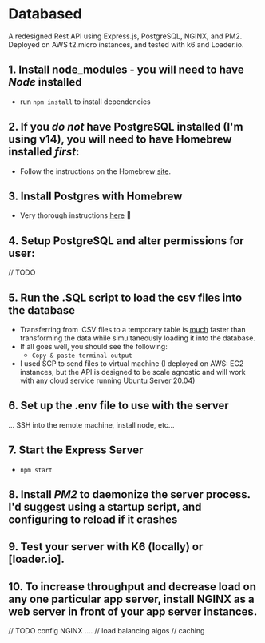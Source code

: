 # Databased
A redesigned Rest API using Express.js, PostgreSQL, NGINX, and PM2. Deployed on AWS t2.micro instances, and tested with k6 and Loader.io.

## 1. Install node_modules - you will need to have *Node* installed
- run `npm install` to install dependencies 

## 2. If you *do not* have PostgreSQL installed (I'm using v14), you will need to have Homebrew installed *first*:
- Follow the instructions on the Homebrew [site](https://brew.sh).

## 3. Install Postgres with Homebrew
- Very thorough instructions [here](https://gist.github.com/ibraheem4/ce5ccd3e4d7a65589ce84f2a3b7c23a3) 🙏

## 4. Setup PostgreSQL and alter permissions for user:

  // TODO
  
## 5. Run the .SQL script to load the csv files into the database
- Transferring from .CSV files to a temporary table is <u>much</u> faster than transforming the data while simultaneously loading it into the database.
- If all goes well, you should see the following:
  - `Copy & paste terminal output`
- I used SCP to send files to virtual machine (I deployed on AWS: EC2 instances, but the API is designed to be scale agnostic and will work with any cloud service running Ubuntu Server 20.04)

## 6. Set up the .env file to use with the server

... SSH into the remote machine,
install node, etc...

## 7. Start the Express Server
- `npm start`

## 8. Install *PM2* to daemonize the server process. I'd suggest using a startup script, and configuring to reload if it crashes

## 9. Test your server with K6 (locally) or [loader.io]. 

## 10. To increase throughput and decrease load on any one particular app server, install NGINX as a web server in front of your app server instances. 

 // TODO config NGINX ....
  // load balancing algos
  // caching
